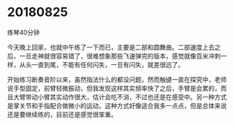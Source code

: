 # 20180825

练琴40分钟

今天晚上回家，也就中午练了一下而已，主要是二部和圆舞曲。二部速度上去之后，一旦走神就很容易错了，很难想象那些飞速弹完的版本，感觉就像百米冲刺一样，从头一直到尾，不能有任何闪失，一旦有闪失，就差很远了。

开始练习断奏音阶以来，虽然指法什么的都没问题，然而触键一直在探究中，老师说手型固定，前臂轻微振动，但我发现这样其实频率快了之后，手臂是会累的，而且大臂带动小臂其实动作很大，估计会吃不消，不过也还是在感受中。另一种方式是掌关节和手指配合做微小的运动，这种方式好像适合我多一点点，但是总体来说还是要继续练的，目前还是感觉很笨重。
